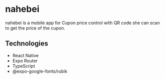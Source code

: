 # nahebei

nahebei is a mobile app for Cupon price control with QR code she can scan to get the price of the cupon.

## Technologies

- React Native
- Expo Router
- TypeScript
- @expo-google-fonts/rubik
